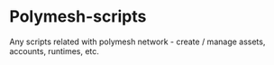 # Polymesh-scripts

Any scripts related with polymesh network - create / manage assets, accounts, runtimes, etc.
